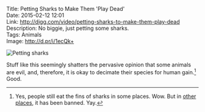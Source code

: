 Title: Petting Sharks to Make Them 'Play Dead'  
Date: 2015-02-12 12:01  
Link: http://digg.com/video/petting-sharks-to-make-them-play-dead  
Description: No biggie, just petting some sharks.  
Tags: Animals  
Image: http://d.pr/i/1ecQk+  

![Petting sharks][1]

Stuff like this seemingly shatters the pervasive opinion that some animals are evil, and, therefore, it is okay to decimate their species for human gain.[^1] Good. 

[^1]: Yes, people still eat the fins of sharks in some places. Wow. But in [other places][2], it has been banned. Yay.

[1]: http://d.pr/i/1ecQk+ "Petting sharks"
[2]: http://www.humanesociety.org/news/press_releases/2013/07/new-york-ends-shark-fin-trade-072613.html "HSUS: 'New York Ends Shark Fin Trade'"